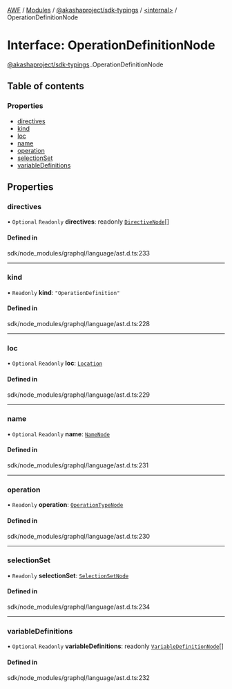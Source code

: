 [AWF](../README.md) / [Modules](../modules.md) / [@akashaproject/sdk-typings](../modules/akashaproject_sdk_typings.md) / [<internal\>](../modules/akashaproject_sdk_typings._internal_.md) / OperationDefinitionNode

# Interface: OperationDefinitionNode

[@akashaproject/sdk-typings](../modules/akashaproject_sdk_typings.md).[<internal>](../modules/akashaproject_sdk_typings._internal_.md).OperationDefinitionNode

## Table of contents

### Properties

- [directives](akashaproject_sdk_typings._internal_.OperationDefinitionNode.md#directives)
- [kind](akashaproject_sdk_typings._internal_.OperationDefinitionNode.md#kind)
- [loc](akashaproject_sdk_typings._internal_.OperationDefinitionNode.md#loc)
- [name](akashaproject_sdk_typings._internal_.OperationDefinitionNode.md#name)
- [operation](akashaproject_sdk_typings._internal_.OperationDefinitionNode.md#operation)
- [selectionSet](akashaproject_sdk_typings._internal_.OperationDefinitionNode.md#selectionset)
- [variableDefinitions](akashaproject_sdk_typings._internal_.OperationDefinitionNode.md#variabledefinitions)

## Properties

### directives

• `Optional` `Readonly` **directives**: readonly [`DirectiveNode`](akashaproject_sdk_typings._internal_.DirectiveNode.md)[]

#### Defined in

sdk/node_modules/graphql/language/ast.d.ts:233

___

### kind

• `Readonly` **kind**: ``"OperationDefinition"``

#### Defined in

sdk/node_modules/graphql/language/ast.d.ts:228

___

### loc

• `Optional` `Readonly` **loc**: [`Location`](../classes/akashaproject_sdk_typings._internal_.Location.md)

#### Defined in

sdk/node_modules/graphql/language/ast.d.ts:229

___

### name

• `Optional` `Readonly` **name**: [`NameNode`](akashaproject_sdk_typings._internal_.NameNode.md)

#### Defined in

sdk/node_modules/graphql/language/ast.d.ts:231

___

### operation

• `Readonly` **operation**: [`OperationTypeNode`](../modules/akashaproject_sdk_typings._internal_.md#operationtypenode)

#### Defined in

sdk/node_modules/graphql/language/ast.d.ts:230

___

### selectionSet

• `Readonly` **selectionSet**: [`SelectionSetNode`](akashaproject_sdk_typings._internal_.SelectionSetNode.md)

#### Defined in

sdk/node_modules/graphql/language/ast.d.ts:234

___

### variableDefinitions

• `Optional` `Readonly` **variableDefinitions**: readonly [`VariableDefinitionNode`](akashaproject_sdk_typings._internal_.VariableDefinitionNode.md)[]

#### Defined in

sdk/node_modules/graphql/language/ast.d.ts:232
